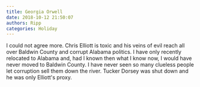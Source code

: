 ```yaml
---
title: Georgia Orwell
date: 2018-10-12 21:50:07
authors: Ripp
categories: Holiday
---
```


 I could not agree more. Chris Elliott is toxic and his veins of evil reach all over Baldwin County and corrupt Alabama politics.  I have only recently relocated to Alabama and, had I known then what I know now, I would have never moved to Baldwin County.  I have never seen so many clueless people let corruption sell them down the river.  Tucker Dorsey was shut down and he was only Elliott's proxy.